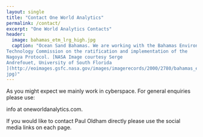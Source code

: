 ```yaml
---
layout: single
title: "Contact One World Analytics"
permalink: /contact/
excerpt: "One World Analytics Contacts"
header:
  image: bahamas_etm_lrg_high.jpg
  caption: "Ocean Sand Bahamas. We are working with the Bahamas Environment, Science and
Technology Commission on the ratification and implementation of the
Nagoya Protocol. [NASA Image courtesy Serge
Andrefouet, University of South Florida
](http://eoimages.gsfc.nasa.gov/images/imagerecords/2000/2780/bahamas_etm_lrg.
jpg)"
---
```


As you might expect we mainly work in cyberspace. For general enquiries please use: 

info at oneworldanalytics.com.

If you would like to contact Paul Oldham directly please use the social media
links on each page.